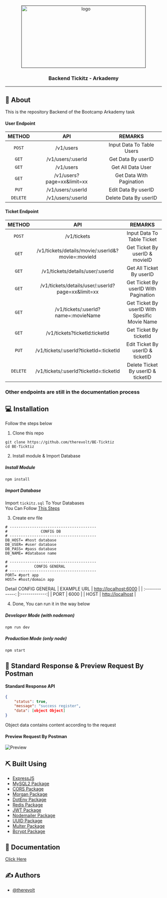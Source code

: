 <p align="center">
  <a href="" rel="noopener">
 <img width=400px height=200px src="https://124135-361502-raikfcquaxqncofqfm.stackpathdns.com/asset/img/banners/blog/rest_api.png" alt="logo"></a>
</p>

<h3 align="center">Backend Tickitz - Arkademy</h3>

---

## 🧐 About
This is the repository Backend of the Bootcamp Arkademy task

#### User Endpoint
| METHOD | API | REMARKS |
| :-------------: |:-------------:|:-----------:|
| ```POST``` | /v1/users | Input Data To Table Users |
| ```GET``` | /v1/users/:userId | Get Data By userID |
| ```GET``` | /v1/users | Get All Data User |
| ```GET``` | /v1/users?page=xx&limit=xx | Get Data With Pagination |
| ```PUT``` | /v1/users/:userId | Edit Data By userID |
| ```DELETE``` | /v1/users/:userId | Delete Data By userID |


#### Ticket Endpoint
| METHOD | API | REMARKS |
| :-------------: |:-------------:|:-----------:|
| ```POST``` | /v1/tickets | Input Data To Table Ticket |
| ```GET``` | /v1/tickets/details/movie/:userId&?movie=:movieId | Get Ticket By userID & movieID|
| ```GET``` | /v1/tickets/details/user/:userId | Get All Ticket By userID |
| ```GET``` | /v1/tickets/details/user/:userId?page=xx&limit=xx | Get Ticket By userID With Pagination |
| ```GET``` | /v1/tickets/:userId?name=:movieName| Get Ticket By userID With Spesific Movie Name |
| ```GET``` | /v1/tickets?ticketId:ticketId | Get Ticket By ticketId|
| ```PUT``` | /v1/tickets/:userId?ticketId=:ticketId | Edit Ticket By userID & ticketID |
| ```DELETE``` | /v1/tickets/:userId?ticketId=:ticketId | Delete Ticket By userID & ticketID |

### Other endpoints are still in the documentation process


## 💻 Installation

Follow the steps below

1. Clone this repo
```
git clone https://github.com/therevolt/BE-Ticktiz
cd BE-Ticktiz
```

2. Install module & Import Database
##### Install Module
```
npm install
```

##### Import Database
Import ``` tickitz.sql ``` To Your Databases
<br> You Can Follow [This Steps](https://www.a2hosting.com/kb/developer-corner/mysql/import-and-export-a-mysql-database)

3. Create env file
```
# ---------------------------------------
#               CONFIG DB
# ---------------------------------------
DB_HOST= #host database
DB_USER= #user database
DB_PASS= #pass database
DB_NAME= #database name

# ---------------------------------------
#            CONFIG GENERAL
# ---------------------------------------
PORT= #port app
HOST= #host/domain app
```
Detail CONFIG GENERAL
| EXAMPLE URL | [http://localhost:6000]() |
| :-------------: |:-------------:|
| PORT | 6000 |
| HOST | [http://localhost]() |

4. Done, You can run it in the way below
##### Developer Mode (with nodemon)
```
npm run dev
```
##### Production Mode (only node)
```
npm start
```

## 🔖 Standard Response & Preview Request By Postman
#### Standard Response API
```json
{
    "status": true,
    "message": "success register",
    "data": [object Object]
}
```
Object data contains content according to the request

#### Preview Request By Postman
![Preview](https://i.ibb.co/McdR01S/sample.png)

## ⛏️ Built Using

- [ExpressJS](https://expressjs.com)
- [MySQL2 Package](https://www.npmjs.com/package/mysql2)
- [CORS Package](https://www.npmjs.com/package/cors)
- [Morgan Package](https://www.npmjs.com/package/morgan)
- [DotEnv Package](https://www.npmjs.com/package/dotenv)
- [Redis Package](https://www.npmjs.com/package/redis)
- [JWT Package](https://www.npmjs.com/package/jsonwebtoken)
- [Nodemailer Package](https://www.npmjs.com/package/nodemailer)
- [UUID Package](https://www.npmjs.com/package/uuid)
- [Multer Package](https://www.npmjs.com/package/multer)
- [Bcrypt Package](https://www.npmjs.com/package/bcrypt)


## 💭 Documentation

[Click Here](https://documenter.getpostman.com/view/10780576/TzCHAV8d)


## ✍️ Authors

- [@therevolt](https://github.com/therevolt)
